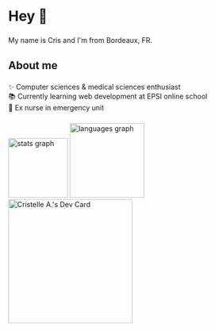 <h1 align="left">Hey 👋</h1>

###

<p align="left">My name is Cris and I'm from Bordeaux, FR.</p>

###

<h2 align="left">About me</h2>

###

<p align="left">✨ Computer sciences & medical sciences enthusiast<br>📚 Currently learning web development at EPSI online school<br>🎲 Ex nurse in emergency unit</p>

###

<div>
  <img src="https://github-readme-stats.vercel.app/api?username=cristelleal&hide_title=true&hide_rank=false&show_icons=true&include_all_commits=true&count_private=true&disable_animations=false&theme=nightowl&locale=en&hide_border=true&order=1" height="120" alt="stats graph"  />
  <img src="https://github-readme-stats.vercel.app/api/top-langs?username=cristelleal&locale=en&hide_title=false&layout=compact&card_width=320&langs_count=5&theme=nightowl&hide_border=true&order=2" height="150" alt="languages graph"  />
  <a href="https://app.daily.dev/cristelleal"><img src="https://api.daily.dev/devcards/dd6767c365e24a699d2b94d24eb6db08.png?r=9w5" width="250" alt="Cristelle A.'s Dev Card"/></a>
</div>


###

###
